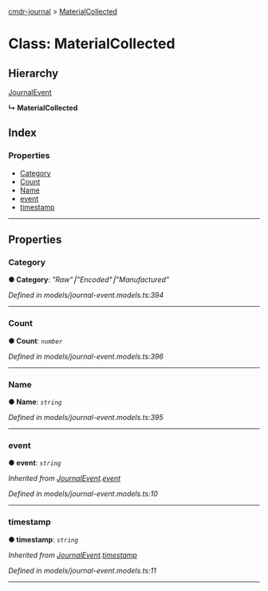 [cmdr-journal](../README.md) > [MaterialCollected](../classes/materialcollected.md)



# Class: MaterialCollected

## Hierarchy


 [JournalEvent](journalevent.md)

**↳ MaterialCollected**







## Index

### Properties

* [Category](materialcollected.md#category)
* [Count](materialcollected.md#count)
* [Name](materialcollected.md#name)
* [event](materialcollected.md#event)
* [timestamp](materialcollected.md#timestamp)



---
## Properties
<a id="category"></a>

###  Category

**●  Category**:  *"Raw"⎮"Encoded"⎮"Manufactured"* 

*Defined in models/journal-event.models.ts:394*





___

<a id="count"></a>

###  Count

**●  Count**:  *`number`* 

*Defined in models/journal-event.models.ts:396*





___

<a id="name"></a>

###  Name

**●  Name**:  *`string`* 

*Defined in models/journal-event.models.ts:395*





___

<a id="event"></a>

###  event

**●  event**:  *`string`* 

*Inherited from [JournalEvent](journalevent.md).[event](journalevent.md#event)*

*Defined in models/journal-event.models.ts:10*





___

<a id="timestamp"></a>

###  timestamp

**●  timestamp**:  *`string`* 

*Inherited from [JournalEvent](journalevent.md).[timestamp](journalevent.md#timestamp)*

*Defined in models/journal-event.models.ts:11*





___


